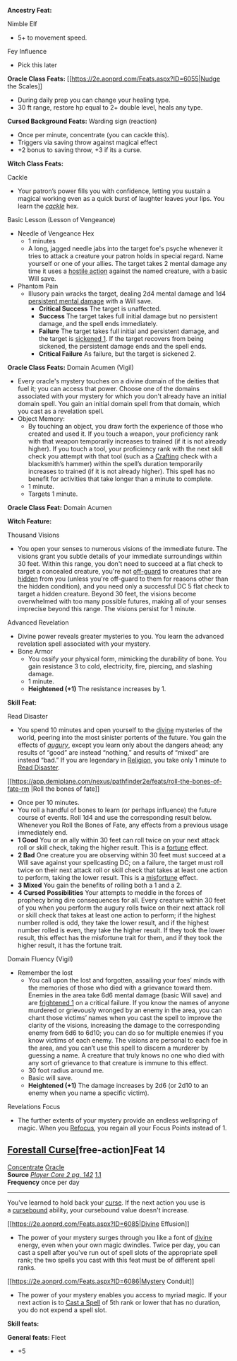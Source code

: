 
**Ancestry Feat:** 

Nimble Elf
- 5+ to movement speed.

Fey Influence
- Pick this later

**Oracle Class Feats:** 
[[https://2e.aonprd.com/Feats.aspx?ID=6055|Nudge the Scales]]
- During daily prep you can change your healing type.
- 30 ft range, restore hp equal to 2+ double level, heals any type.


**Cursed Background Feats:** 
Warding sign (reaction)
- Once per minute, concentrate (you can cackle this).
- Triggers via saving throw against magical effect
- +2 bonus to saving throw, +3 if its a curse.


**Witch Class Feats:** 

Cackle
- Your patron’s power fills you with confidence, letting you sustain a magical working even as a quick burst of laughter leaves your lips. You learn the [_cackle_](https://2e.aonprd.com/Spells.aspx?ID=1875) hex.

Basic Lesson (Lesson of Vengeance)
- Needle of Vengeance Hex
	- 1 minutes
	- A long, jagged needle jabs into the target foe's psyche whenever it tries to attack a creature your patron holds in special regard. Name yourself or one of your allies. The target takes 2 mental damage any time it uses a [hostile action](https://2e.aonprd.com/Rules.aspx?ID=300) against the named creature, with a basic Will save.
- Phantom Pain
	- Illusory pain wracks the target, dealing 2d4 mental damage and 1d4 [persistent mental damage](https://2e.aonprd.com/Conditions.aspx?ID=29) with a Will save.
		- **Critical Success** The target is unaffected.  
		- **Success** The target takes full initial damage but no persistent damage, and the spell ends immediately.  
		- **Failure** The target takes full initial and persistent damage, and the target is [sickened 1](https://2e.aonprd.com/Conditions.aspx?ID=34). If the target recovers from being sickened, the persistent damage ends and the spell ends.  
		- **Critical Failure** As failure, but the target is sickened 2.


**Oracle Class Feats:** 
Domain Acumen (Vigil)
- Every oracle's mystery touches on a divine domain of the deities that fuel it; you can access that power. Choose one of the domains associated with your mystery for which you don't already have an initial domain spell. You gain an initial domain spell from that domain, which you cast as a revelation spell.
- Object Memory:
	- By touching an object, you draw forth the experience of those who created and used it. If you touch a weapon, your proficiency rank with that weapon temporarily increases to trained (if it is not already higher). If you touch a tool, your proficiency rank with the next skill check you attempt with that tool (such as a [Crafting](https://2e.aonprd.com/Skills.aspx?ID=4) check with a blacksmith’s hammer) within the spell’s duration temporarily increases to trained (if it is not already higher). This spell has no benefit for activities that take longer than a minute to complete.
	- 1 minute.
	- Targets 1 minute.

**Oracle Class Feat:** Domain Acumen

**Witch Feature:** 

Thousand Visions
- You open your senses to numerous visions of the immediate future. The visions grant you subtle details of your immediate surroundings within 30 feet. Within this range, you don't need to succeed at a flat check to target a concealed creature, you're not [off-guard](https://2e.aonprd.com/Conditions.aspx?ID=58) to creatures that are [hidden](https://2e.aonprd.com/Conditions.aspx?ID=79) from you (unless you're off-guard to them for reasons other than the hidden condition), and you need only a successful DC 5 flat check to target a hidden creature. Beyond 30 feet, the visions become overwhelmed with too many possible futures, making all of your senses imprecise beyond this range. The visions persist for 1 minute.

Advanced Revelation
- Divine power reveals greater mysteries to you. You learn the advanced revelation spell associated with your mystery.
- Bone Armor
	- You ossify your physical form, mimicking the durability of bone. You gain resistance 3 to cold, electricity, fire, piercing, and slashing damage.
	- 1 minute.
	- **Heightened (+1)** The resistance increases by 1.


**Skill Feat:** 

Read Disaster
- You spend 10 minutes and open yourself to the [divine](https://2e.aonprd.com/Traits.aspx?ID=579) mysteries of the world, peering into the most sinister portents of the future. You gain the effects of [_augury_](https://2e.aonprd.com/Spells.aspx?ID=1445), except you learn only about the dangers ahead; any results of “good” are instead “nothing,” and results of “mixed” are instead “bad.” If you are legendary in [Religion](https://2e.aonprd.com/Skills.aspx?ID=46), you take only 1 minute to [Read Disaster](https://2e.aonprd.com/Feats.aspx?ID=1496).


[[https://app.demiplane.com/nexus/pathfinder2e/feats/roll-the-bones-of-fate-rm |Roll the bones of fate]]
- Once per 10 minutes.
- You roll a handful of bones to learn (or perhaps influence) the future course of events. Roll 1d4 and use the corresponding result below. Whenever you Roll the Bones of Fate, any effects from a previous usage immediately end.  
- **1 Good** You or an ally within 30 feet can roll twice on your next attack roll or skill check, taking the higher result. This is a [fortune](https://2e.aonprd.com/Traits.aspx?ID=612) effect.  
- **2 Bad** One creature you are observing within 30 feet must succeed at a Will save against your spellcasting DC; on a failure, the target must roll twice on their next attack roll or skill check that takes at least one action to perform, taking the lower result. This is a [misfortune](https://2e.aonprd.com/Traits.aspx?ID=654) effect.  
- **3 Mixed** You gain the benefits of rolling both a 1 and a 2.  
- **4 Cursed Possibilities** Your attempts to meddle in the forces of prophecy bring dire consequences for all. Every creature within 30 feet of you when you perform the augury rolls twice on their next attack roll or skill check that takes at least one action to perform; if the highest number rolled is odd, they take the lower result, and if the highest number rolled is even, they take the higher result. If they took the lower result, this effect has the misfortune trait for them, and if they took the higher result, it has the fortune trait.

Domain Fluency (Vigil)
- Remember the lost
	- You call upon the lost and forgotten, assailing your foes’ minds with the memories of those who died with a grievance toward them. Enemies in the area take 6d6 mental damage (basic Will save) and are [frightened 1](https://2e.aonprd.com/Conditions.aspx?ID=19) on a critical failure. If you know the names of anyone murdered or grievously wronged by an enemy in the area, you can chant those victims’ names when you cast the spell to improve the clarity of the visions, increasing the damage to the corresponding enemy from 6d6 to 6d10; you can do so for multiple enemies if you know victims of each enemy. The visions are personal to each foe in the area, and you can’t use this spell to discern a murderer by guessing a name. A creature that truly knows no one who died with any sort of grievance to that creature is immune to this effect.
	- 30 foot radius around me.
	- Basic will save.
	- **Heightened (+1)** The damage increases by 2d6 (or 2d10 to an enemy when you name a specific victim).


Revelations Focus
- The further extents of your mystery provide an endless wellspring of magic. When you [Refocus](https://2e.aonprd.com/Actions.aspx?ID=2621), you regain all your Focus Points instead of 1.

## [Forestall Curse](https://2e.aonprd.com/Feats.aspx?ID=6077)[free-action]Feat 14

[Concentrate](https://2e.aonprd.com/Traits.aspx?ID=561) [Oracle](https://2e.aonprd.com/Traits.aspx?ID=817)   
**Source** [_Player Core 2 pg. 142_](https://2e.aonprd.com/Sources.aspx?ID=227) [1.1](https://2e.aonprd.com/Sources.aspx?ID=227)  
**Frequency** once per day  

---

You've learned to hold back your [curse](https://2e.aonprd.com/Traits.aspx?ID=566). If the next action you use is a [cursebound](https://2e.aonprd.com/Traits.aspx?ID=800) ability, your cursebound value doesn't increase.


[[https://2e.aonprd.com/Feats.aspx?ID=6085|Divine Effusion]]
- The power of your mystery surges through you like a font of [divine](https://2e.aonprd.com/Traits.aspx?ID=579) energy, even when your own magic dwindles. Twice per day, you can cast a spell after you've run out of spell slots of the appropriate spell rank; the two spells you cast with this feat must be of different spell ranks.

[[https://2e.aonprd.com/Feats.aspx?ID=6086|Mystery Conduit]] 
- The power of your mystery enables you access to myriad magic. If your next action is to [Cast a Spell](https://2e.aonprd.com/Actions.aspx?ID=2734) of 5th rank or lower that has no duration, you do not expend a spell slot.


**Skill feats:**


**General feats:**
Fleet
- +5
